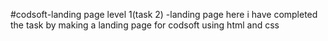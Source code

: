 #codsoft-landing page
level 1(task 2) -landing page
here i have completed the task by making a landing page for codsoft using html and css
